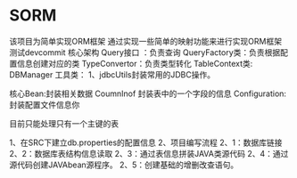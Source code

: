 # SORM
该项目为简单实现ORM框架
通过实现一些简单的映射功能来进行实现ORM框架
测试devcommit
核心架构 
Query接口 ：负责查询
QueryFactory类：负责根据配置信息创建对应的类
TypeConvertor：负责类型转化
TableContext类:
DBManager
工具类：
1、jdbcUtils封装常用的JDBC操作。

核心Bean:封装相关数据
CoumnInof 封装表中的一个字段的信息
Configuration:封装配置文件信息你

目前只能处理只有一个主键的表

1、在SRC下建立db.properties的配置信息
2、项目编写流程
 2、1：数据库链接
 2、2：数据库表结构信息读取
 2、3：通过表信息拼装JAVA类源代码
 2、4：通过源代码创建JAVAbean源程序。
 2、5：创建基础的增删改查语句。
